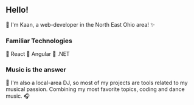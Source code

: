 ## Hello!

👋 I'm Kaan, a web-developer in the North East Ohio area! ✨


### Familiar Technologies

🏮 React 
🧶 Angular
💠 .NET

### Music is the answer
🎵 I'm also a local-area DJ, so most of my projects are tools related to my musical passion. Combining my most favorite topics, coding and dance music. 🎧

<!--
**Kaan0200/kaan0200** is a ✨ _special_ ✨ repository because its `README.md` (this file) appears on your GitHub profile.

Here are some ideas to get you started:

- 🔭 I’m currently working on ...
- 🌱 I’m currently learning ...
- 👯 I’m looking to collaborate on ...
- 🤔 I’m looking for help with ...
- 💬 Ask me about ...
- 📫 How to reach me: ...
- 😄 Pronouns: ...
- ⚡ Fun fact: ...
-->
